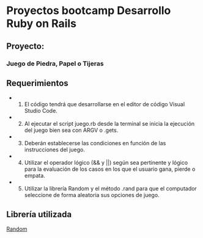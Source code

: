 # Proyectos bootcamp Desarrollo Ruby on Rails

## Proyecto:
### Juego de Piedra, Papel o Tijeras 

## Requerimientos 

- 1. El código tendrá que desarrollarse en el editor de código Visual Studio Code.
- 2. Al ejecutar el script juego.rb desde la terminal se inicia la ejecución del juego bien sea con ARGV o .gets.
- 3. Deberán establecerse las condiciones en función de las instrucciones del juego.
- 4. Utilizar el operador lógico (&& y ||) según sea pertinente y lógico para la evaluación de los casos en los que el usuario gana, pierde o empata.
- 5. Utilizar la librería Random y el método .rand para que el computador seleccione de forma aleatoria sus opciones de juego.

## Librería utilizada
[Random](https://ruby-doc.org/core-3.1.2/Random.html)

